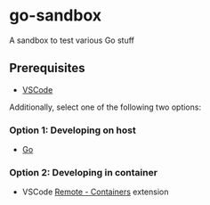 # go-sandbox

A sandbox to test various Go stuff

## Prerequisites

* [VSCode](https://code.visualstudio.com/)

Additionally, select one of the following two options:

### Option 1: Developing on host

* [Go](https://go.dev/dl/)

### Option 2: Developing in container

* VSCode [Remote -
  Containers](https://marketplace.visualstudio.com/items?itemName=ms-vscode-remote.remote-containers)
  extension
